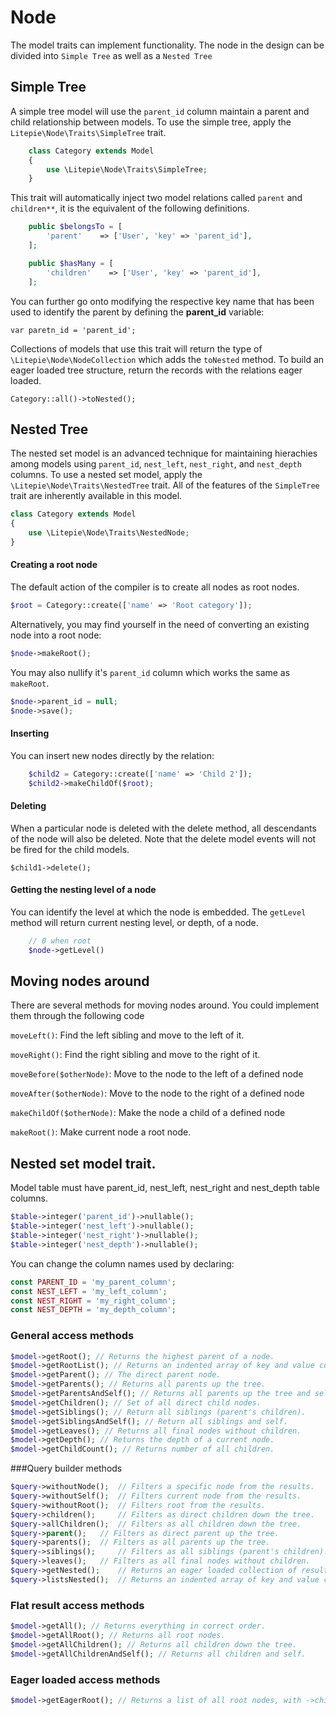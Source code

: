 # Node

The model traits can implement functionality. The node in the design can be divided into `Simple Tree` as well as a `Nested Tree`

## Simple Tree
A simple tree model will use the `parent_id` column maintain a parent and child relationship between models. To use the simple tree, apply the `Litepie\Node\Traits\SimpleTree` trait.

```php
	class Category extends Model
	{
	    use \Litepie\Node\Traits\SimpleTree;
	}
```

This trait will automatically inject two model relations called `parent` and `children**`, it is the equivalent of the following definitions.


```php
	public $belongsTo = [
	    'parent'    => ['User', 'key' => 'parent_id'],
	];

	public $hasMany = [
	    'children'    => ['User', 'key' => 'parent_id'],
	];
```

You can further go onto modifying the respective key name that has been used to identify the parent by defining the **parent_id** variable:

	var paretn_id = 'parent_id';

Collections of models that use this trait will return the type of `\Litepie\Node\NodeCollection` which adds the `toNested` method. To build an eager loaded tree structure, return the records with the relations eager loaded.

	Category::all()->toNested();
    
    

## Nested Tree
The nested set model is an advanced technique for maintaining hierachies among models using `parent_id`, `nest_left`, `nest_right`, and `nest_depth` columns. To use a nested set model, apply the `\Litepie\Node\Traits\NestedTree` trait. All of the features of the `SimpleTree` trait are inherently available in this model.

```php
class Category extends Model
{
	use \Litepie\Node\Traits\NestedNode;
}
```

#### Creating a root node
The default action of the compiler is to create all nodes as root nodes.

```php
$root = Category::create(['name' => 'Root category']);
```

Alternatively, you may find yourself in the need of converting an existing node into a root node:
```php
$node->makeRoot();
```

You may also nullify it's `parent_id` column which works the same as `makeRoot`.

```php
$node->parent_id = null;
$node->save();
```

#### Inserting 
You can insert new nodes directly by the relation:

```php
	$child2 = Category::create(['name' => 'Child 2']);
	$child2->makeChildOf($root);
```
#### Deleting 
When a particular node is deleted with the delete method, all descendants of the node will also be deleted. Note that the delete model events will not be fired for the child models.

	$child1->delete();

#### Getting the nesting level of a node

You can identify the level at which the node is embedded. The `getLevel` method will return current nesting level, or depth, of a node.


```php
	// 0 when root
	$node->getLevel()
```

## Moving nodes around
There are several methods for moving nodes around. You could implement them through the following code

`moveLeft()`: Find the left sibling and move to the left of it. 

`moveRight()`: Find the right sibling and move to the right of it. 

`moveBefore($otherNode)`: Move to the node to the left of a defined node 

`moveAfter($otherNode)`: Move to the node to the right of a defined node 

`makeChildOf($otherNode)`: Make the node a child of a defined node

`makeRoot()`: Make current node a root node.

## Nested set model trait.

Model table must have parent_id, nest_left, nest_right and nest_depth table columns.

```php
$table->integer('parent_id')->nullable();
$table->integer('nest_left')->nullable();
$table->integer('nest_right')->nullable();
$table->integer('nest_depth')->nullable();

```
You can change the column names used by declaring:

```php
const PARENT_ID = 'my_parent_column';
const NEST_LEFT = 'my_left_column';
const NEST_RIGHT = 'my_right_column';
const NEST_DEPTH = 'my_depth_column';

```
### General access methods

```php
$model->getRoot(); // Returns the highest parent of a node.
$model->getRootList(); // Returns an indented array of key and value columns from root.
$model->getParent(); // The direct parent node.
$model->getParents(); // Returns all parents up the tree.
$model->getParentsAndSelf(); // Returns all parents up the tree and self.
$model->getChildren(); // Set of all direct child nodes.
$model->getSiblings(); // Return all siblings (parent's children).
$model->getSiblingsAndSelf(); // Return all siblings and self.
$model->getLeaves(); // Returns all final nodes without children.
$model->getDepth(); // Returns the depth of a current node.
$model->getChildCount(); // Returns number of all children.
```

###Query builder methods

```php
$query->withoutNode(); 	// Filters a specific node from the results.
$query->withoutSelf(); 	// Filters current node from the results.
$query->withoutRoot(); 	// Filters root from the results.
$query->children(); 	// Filters as direct children down the tree.
$query->allChildren(); 	// Filters as all children down the tree.
$query->parent(); 	// Filters as direct parent up the tree.
$query->parents(); 	// Filters as all parents up the tree.
$query->siblings(); 	// Filters as all siblings (parent's children).
$query->leaves(); 	// Filters as all final nodes without children.
$query->getNested(); 	// Returns an eager loaded collection of results.
$query->listsNested(); 	// Returns an indented array of key and value columns.
```

### Flat result access methods

```php
$model->getAll(); // Returns everything in correct order.
$model->getAllRoot(); // Returns all root nodes.
$model->getAllChildren(); // Returns all children down the tree.
$model->getAllChildrenAndSelf(); // Returns all children and self.
```

### Eager loaded access methods

```php
$model->getEagerRoot(); // Returns a list of all root nodes, with ->children eager loaded. $model->getEagerChildren(); // Returns direct child nodes, with ->children eager loaded.
```

